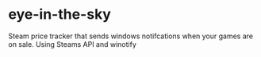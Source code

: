 # eye-in-the-sky
Steam price tracker that sends windows notifcations when your games are on sale. Using Steams API and winotify
